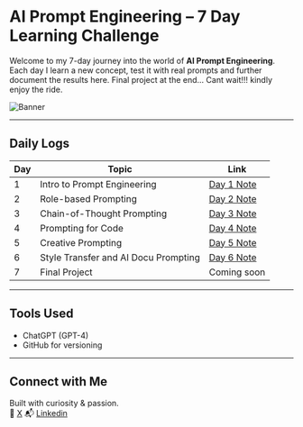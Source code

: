 #  AI Prompt Engineering – 7 Day Learning Challenge

Welcome to my 7-day journey into the world of **AI Prompt Engineering**. Each day I learn a new concept, test it with real prompts and further document the results here. Final project at the end... Cant wait!!! kindly enjoy the ride. 

![Banner]()

---

##  Daily Logs

| Day | Topic | Link |
|-----|-------|------|
| 1 | Intro to Prompt Engineering | [Day 1 Note](day1_intro.md) |
| 2 | Role-based Prompting | [Day 2 Note](day2_role_prompts.md) |
| 3 | Chain-of-Thought Prompting | [Day 3 Note](day3_chain_of_thought.md) |
| 4 | Prompting for Code | [Day 4 Note](day4_persona_prompting.md) |
| 5 | Creative Prompting | [Day 5 Note](day5_creative_prompting.md) |
| 6 | Style Transfer and AI Docu Prompting | [Day 6 Note](day6_style_docs.md) |
| 7 | Final Project | Coming soon |

---

##  Tools Used
- ChatGPT (GPT-4)
- GitHub for versioning

---

##  Connect with Me
Built with curiosity & passion.  
🔗 [X](https://x.com/sortsec)
📬 [Linkedin](https://www.linkedin.com/in/ganiyusortput)
